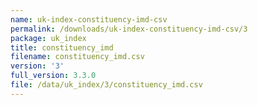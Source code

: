 ```yaml
---
name: uk-index-constituency-imd-csv
permalink: /downloads/uk-index-constituency-imd-csv/3
package: uk_index
title: constituency_imd
filename: constituency_imd.csv
version: '3'
full_version: 3.3.0
file: /data/uk_index/3/constituency_imd.csv
---
```

